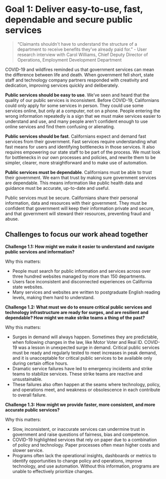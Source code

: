 # Goal 1: Deliver easy-to-use, fast, dependable and secure public services


>“Claimants shouldn't have to understand the structure of a department to receive benefits they’ve already paid for.” - User research interview with Carol Williams, Chief Deputy Director of Operations, Employment Development Department


COVID-19 and wildfires reminded us that government services can mean the difference between life and death. When government fell short, state staff and technology company partners responded with creativity and dedication, improving services quickly and deliberately. 

**Public services should be easy to use**. We’ve seen and heard that the quality of our public services is inconsistent. Before COVID-19, Californians could only apply for some services in person. They could use some services online, but only at a computer, not on a phone. People entering the wrong information repeatedly is a sign that we must make services easier to understand and use, and many people aren’t confident enough to use online services and find them confusing or alienating. 

**Public services should be fast**. Californians expect and demand fast services from their government. Fast services require understanding what fast means for users and identifying bottlenecks in those services. It also requires empowering our state staff to be part of the process. We must look for bottlenecks in our own processes and policies, and rewrite them to be simpler, clearer, more straightforward and to make use of automation. 

**Public services must be dependable**. Californians must be able to trust their government. We earn that trust by making sure government services are dependable. This means information like public health data and guidance must be accurate, up-to-date and useful. 

Public services must be secure. Californians share their personal information, data and resources with their government. They must be confident that government will keep their information private and secure, and that government will steward their resources, preventing fraud and abuse.

## Challenges to focus our work ahead together

 **Challenge 1.1: How might we make it easier to understand and navigate public services and information?**
 
 Why this matters: 

 - People must search for public information and services across over three hundred websites managed by more than 150 departments. 
 - Users face inconsistent and disconnected experiences on California state websites.
 - Many services and websites are written to postgraduate English reading levels, making them hard to understand.

 **Challenge 1.2: What must we do to ensure critical public services and technology infrastructure are ready for surges, and are resilient and dependable? How might we make strike teams a thing of the past?** 

Why this matters: 

 - Surges in demand will always happen. Sometimes they are predictable, when following changes in the law, like Motor Voter and Real ID. COVID-19 was a lesson in unexpected surge in demand. Critical public services must be ready and regularly tested to meet increases in peak demand, and it is unacceptable for critical public services to be available only during certain office hours.
 - Dramatic service failures have led to emergency incidents and strike teams to stabilize services. These strike teams are reactive and unsustainable.
 - These failures also often happen at the seams where technology, policy, and operations meet, and weakness or obsolescence in each contribute to overall failure. 


 **Challenge 1.3: How might we provide faster, more consistent, and more accurate public services?**
 
 Why this matters:  

 - Slow, inconsistent, or inaccurate services can undermine trust in government and raise questions of fairness, bias and competence.
 - COVID-19 highlighted services that rely on paper due to a combination of policy and technology. Paper processes often mean higher costs and slower service.
 - Programs often lack the operational insights, dashboards or metrics to identify opportunities to change policy and operations, improve technology, and use automation. Without this information, programs are unable to effectively prioritize changes.
